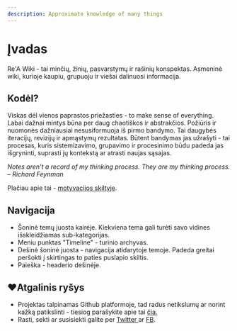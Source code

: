 ```yaml
---
description: Approximate knowledge of many things
---
```


# Įvadas

Re'A Wiki - tai minčių, žinių, pasvarstymų ir rašinių konspektas. Asmeninė wiki, kurioje kaupiu, grupuoju ir viešai dalinuosi informacija.

## **Kodėl?**

Viskas dėl vienos paprastos priežasties -  to make sense of everything. Labai dažnai mintys būna per daug chaotiškos ir abstrakčios. Požiūris ir nuomonės dažniausiai nesusiformuoja iš pirmo bandymo. Tai daugybės iteracijų, revizijų ir apmąstymų rezultatas. Būtent bandymas jas užrašyti - tai procesas, kuris sistemizavimo, grupavimo ir procesinimo būdu padeda jas išgryninti, suprasti jų kontekstą ar atrasti naujas sąsajas.

_Notes aren’t a record of my thinking process. They are my thinking process. – Richard Feynman_

Plačiau apie tai - [motyvacijos skiltyje](motyvacija.md).

## Navigacija

* Šoninė temų juosta kairėje. Kiekviena tema gali turėti savo vidines išskleidžiamas sub-kategorijas.
* Meniu punktas "Timeline" - turinio archyvas.
* Dešinė šoninė juosta - navigacija atidarytoje temoje. Padeda greitai peršokti į skirtingas to paties puslapio skiltis.
* Paieška - headerio dešinėje.

## :heart:Atgalinis ryšys

* Projektas talpinamas Github platformoje, tad radus netikslumų ar norint kažką patikslinti - tiesiog parašykite apie tai [čia.](https://github.com/reanim8ed/ReA-Wiki/issues/new)
* Rasti, sekti ar susisiekti galite per [Twitter ](https://twitter.com/reanimuotasis)ar [FB](https://www.facebook.com/reanimated.lt).
